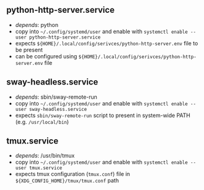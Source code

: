 ## python-http-server.service
* *depends*: python
* copy into `~/.config/systemd/user` and enable with `systemctl enable --user python-http-server.service`
* expects `${HOME}/.local/config/serivces/python-http-server.env` file to be present
* can be configured using `${HOME}/.local/config/serivces/python-http-server.env` file

## sway-headless.service
* *depends*: sbin/sway-remote-run
* copy into `~/.config/systemd/user` and enable with `systemctl enable --user sway-headless.service`
* expects `sbin/sway-remote-run` script to present in system-wide PATH (e.g. `/usr/local/bin`)

## tmux.service
* *depends*: /usr/bin/tmux
* copy into `~/.config/systemd/user` and enable with `systemctl enable --user tmux.service`
* expects tmux configuration (`tmux.conf`) file in `${XDG_CONFIG_HOME}/tmux/tmux.conf` path
